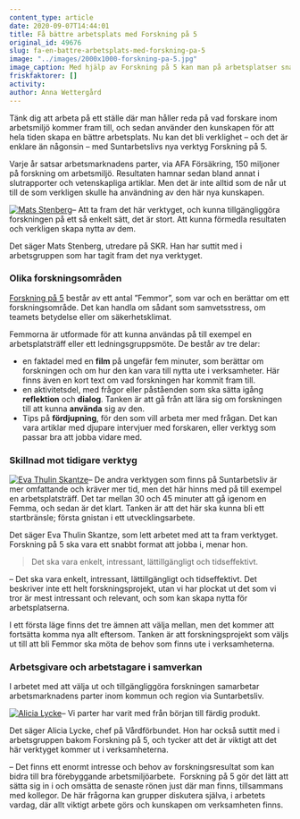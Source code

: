```yaml
---
content_type: article
date: 2020-09-07T14:44:01
title: Få bättre arbetsplats med Forskning på 5
original_id: 49676
slug: fa-en-battre-arbetsplats-med-forskning-pa-5
image: "../images/2000x1000-forskning-pa-5.jpg"
image_caption: Med hjälp av Forskning på 5 kan man på arbetsplatser snabbt och lätt ta del av det viktigaste från forskningen om arbetsmiljö - bland annat om teamets betydelse.
friskfaktorer: []
activity:
author: Anna Wettergård
---
```


Tänk dig att arbeta på ett ställe där man håller reda på vad forskare inom arbetsmiljö kommer fram till, och sedan använder den kunskapen för att hela tiden skapa en bättre arbetsplats. Nu kan det bli verklighet – och det är enklare än någonsin – med Suntarbetslivs nya verktyg Forskning på 5.

Varje år satsar arbetsmarknadens parter, via AFA Försäkring, 150 miljoner på forskning om arbetsmiljö. Resultaten hamnar sedan bland annat i slutrapporter och vetenskapliga artiklar. Men det är inte alltid som de når ut till de som verkligen skulle ha användning av den här nya kunskapen.

[![Mats Stenberg](https://www.suntarbetsliv.se/wp-content/uploads/2020/05/200x220-Mats-Stenberg.jpg)](https://www.suntarbetsliv.se/wp-content/uploads/2020/05/200x220-Mats-Stenberg.jpg)– Att ta fram det här verktyget, och kunna tillgängliggöra forskningen på ett så enkelt sätt, det är stort. Att kunna förmedla resultaten och verkligen skapa nytta av dem.

Det säger Mats Stenberg, utredare på SKR. Han har suttit med i arbetsgruppen som har tagit fram det nya verktyget.

### Olika forskningsområden

[Forskning på 5](https://www.suntarbetsliv.se/forskning-pa-5/) består av ett antal ”Femmor”, som var och en berättar om ett forskningsområde. Det kan handla om sådant som samvetsstress, om teamets betydelse eller om säkerhetsklimat.

Femmorna är utformade för att kunna användas på till exempel en arbetsplatsträff eller ett ledningsgruppsmöte. De består av tre delar:

*   en faktadel med en **film** på ungefär fem minuter, som berättar om forskningen och om hur den kan vara till nytta ute i verksamheter. Här finns även en kort text om vad forskningen har kommit fram till.
*   en aktivitetsdel, med frågor eller påståenden som ska sätta igång **reflektion** och **dialog**. Tanken är att gå från att lära sig om forskningen till att kunna **använda** sig av den.
*   Tips på **fördjupning**, för den som vill arbeta mer med frågan. Det kan vara artiklar med djupare intervjuer med forskaren, eller verktyg som passar bra att jobba vidare med.

### Skillnad mot tidigare verktyg

[![Eva Thulin Skantze](https://www.suntarbetsliv.se/wp-content/uploads/2020/09/200x220-eva-thulin-skantze.jpg)](https://www.suntarbetsliv.se/wp-content/uploads/2020/09/200x220-eva-thulin-skantze.jpg)– De andra verktygen som finns på Suntarbetsliv är mer omfattande och kräver mer tid, men det här hinns med på till exempel en arbetsplatsträff. Det tar mellan 30 och 45 minuter att gå igenom en Femma, och sedan är det klart. Tanken är att det här ska kunna bli ett startbränsle; första gnistan i ett utvecklingsarbete.

Det säger Eva Thulin Skantze, som lett arbetet med att ta fram verktyget. Forskning på 5 ska vara ett snabbt format att jobba i, menar hon.

> Det ska vara enkelt, intressant, lättillgängligt och tidseffektivt.

– Det ska vara enkelt, intressant, lättillgängligt och tidseffektivt. Det beskriver inte ett helt forskningsprojekt, utan vi har plockat ut det som vi tror är mest intressant och relevant, och som kan skapa nytta för arbetsplatserna.

I ett första läge finns det tre ämnen att välja mellan, men det kommer att fortsätta komma nya allt eftersom. Tanken är att forskningsprojekt som väljs ut till att bli Femmor ska möta de behov som finns ute i verksamheterna.

### Arbetsgivare och arbetstagare i samverkan

I arbetet med att välja ut och tillgängliggöra forskningen samarbetar arbetsmarknadens parter inom kommun och region via Suntarbetsliv.

[![Alicia Lycke](https://www.suntarbetsliv.se/wp-content/uploads/2020/09/200x220-alicia-lycke.jpg)](https://www.suntarbetsliv.se/wp-content/uploads/2020/09/200x220-alicia-lycke.jpg)– Vi parter har varit med från början till färdig produkt.

Det säger Alicia Lycke, chef på Vårdförbundet. Hon har också suttit med i arbetsgruppen bakom Forskning på 5, och tycker att det är viktigt att det här verktyget kommer ut i verksamheterna.

– Det finns ett enormt intresse och behov av forskningsresultat som kan bidra till bra förebyggande arbetsmiljöarbete.  Forskning på 5 gör det lätt att sätta sig in i och omsätta de senaste rönen just där man finns, tillsammans med kollegor. De här frågorna kan grupper diskutera själva, i arbetets vardag, där allt viktigt arbete görs och kunskapen om verksamheten finns.

